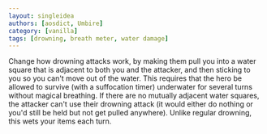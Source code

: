 ```yaml
---
layout: singleidea
authors: [aosdict, Umbire]
category: [vanilla]
tags: [drowning, breath meter, water damage]
---
```

Change how drowning attacks work, by making them pull you into a water square that is adjacent to both you and the attacker, and then sticking to you so you can't move out of the water. This requires that the hero be allowed to survive (with a suffocation timer) underwater for several turns without magical breathing. If there are no mutually adjacent water squares, the attacker can't use their drowning attack (it would either do nothing or you'd still be held but not get pulled anywhere). Unlike regular drowning, this wets your items each turn.
